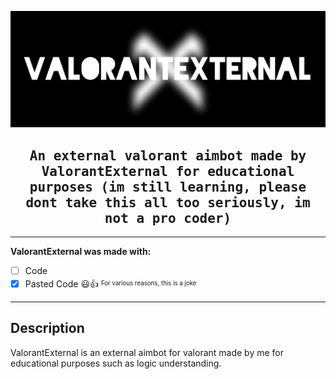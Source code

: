[![Header](https://raw.githubusercontent.com/ValorantExternal/ValorantExternal/main/Image%20Files/header.jpg)](#top)

<h2 id="kys" align="center"><kbd>An external valorant aimbot made by ValorantExternal for educational purposes (im still learning, please dont take this all too seriously, im not a pro coder)</kbd></h2>

---

**ValorantExternal was made with:**
- [ ] Code
- [x] Pasted Code 😃👍
<sup><sub>For various reasons, this is a joke</sub></sup>

---

## Description
ValorantExternal is an external aimbot for valorant made by me for educational purposes such as logic understanding.

